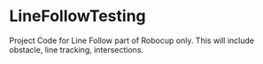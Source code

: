 # LineFollowTesting

Project Code for Line Follow part of Robocup only. This will include obstacle, line tracking, intersections.

